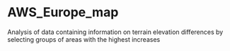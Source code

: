 # AWS_Europe_map
Analysis of data containing information on terrain elevation differences by selecting groups of areas with the highest increases
